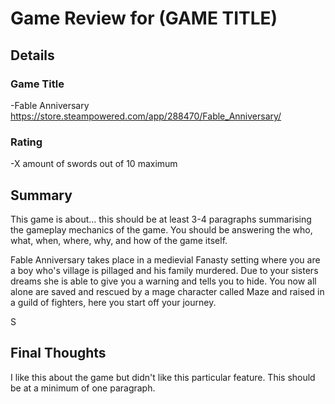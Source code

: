 # Game Review for (GAME TITLE)

## Details

### Game Title

-Fable Anniversary
https://store.steampowered.com/app/288470/Fable_Anniversary/

### Rating

-X amount of swords out of 10 maximum

## Summary
This game is about... this should be at least 3-4 paragraphs summarising the gameplay mechanics of the game. You should be answering the who, what, when, where, why, and how of the game itself.

Fable Anniversary takes place in a medievial Fanasty setting where you are a boy who's village is pillaged and his family murdered. Due to your sisters dreams she is able to give you a warning and tells you to hide. You now all alone are saved and rescued by a mage character called Maze and raised in a guild of fighters, here you start off your journey. 

S

## Final Thoughts
I like this about the game but didn't like this particular feature. This should be at a minimum of one paragraph.
